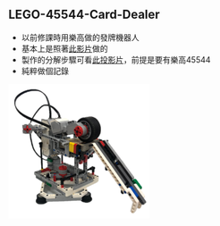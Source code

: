 ## LEGO-45544-Card-Dealer

- 以前修課時用樂高做的發牌機器人
- 基本上是照著[此影片](https://www.youtube.com/watch?v=PG42nn837ko)做的
- 製作的分解步驟可看[此投影片](https://docs.google.com/presentation/d/1JkQpHnebYQHOuGLuedqR0Verd2-iVnDa/edit?usp=sharing&ouid=113624610334893535813&rtpof=true&sd=true)，前提是要有樂高45544
- 純粹做個記錄  

<img src="https://raw.githubusercontent.com/Charl0tte19/LEGO-45544-Card-Dealer/main/Lego.png" width="50%" height="50%">
